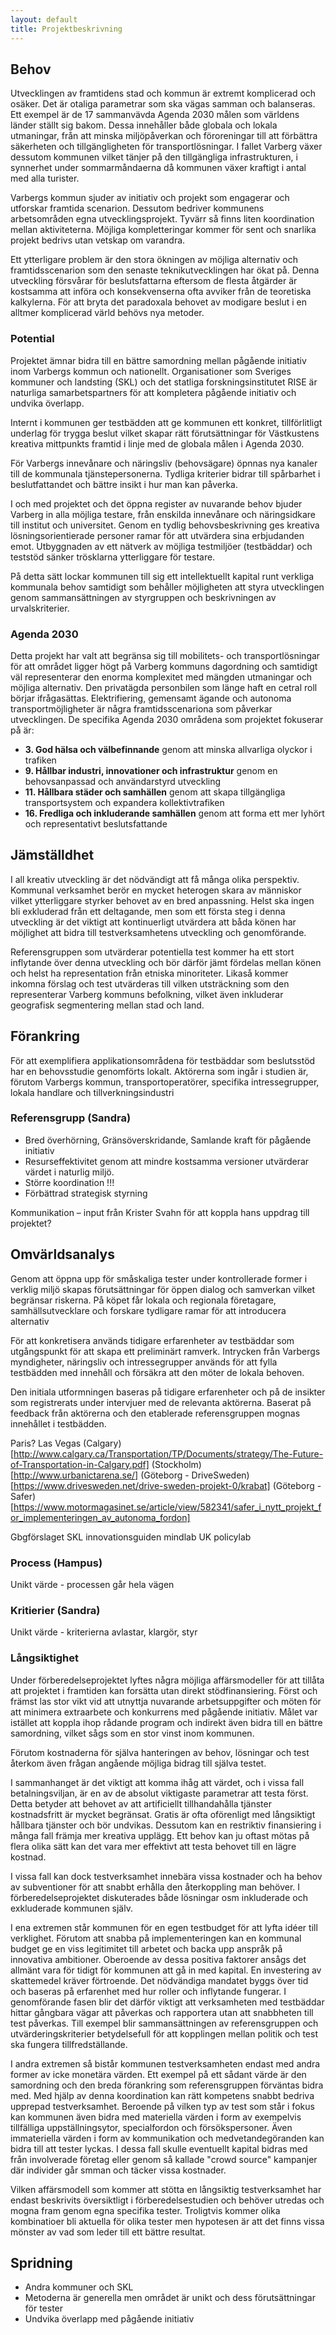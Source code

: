 ```yaml
---
layout: default
title: Projektbeskrivning
---
```


## Behov

Utvecklingen av framtidens stad och kommun är extremt komplicerad och osäker. Det är otaliga parametrar som ska vägas samman och balanseras. Ett exempel är de 17 sammanvävda Agenda 2030 målen som världens länder ställt sig bakom. Dessa innehåller både globala och lokala utmaningar, från att minska miljöpåverkan och föroreningar till att förbättra säkerheten och tillgängligheten för transportlösningar. I fallet Varberg växer dessutom kommunen vilket tänjer på den tillgängliga infrastrukturen, i synnerhet under sommarmåndaerna då kommunen växer kraftigt i antal med alla turister.

Varbergs kommun sjuder av initiativ och projekt som engagerar och utforskar framtida scenarion. Dessutom bedriver kommunens arbetsområden egna utvecklingsprojekt. Tyvärr så finns liten koordination mellan aktiviteterna. Möjliga kompletteringar kommer för sent och snarlika projekt bedrivs utan vetskap om varandra.

Ett ytterligare problem är den stora ökningen av möjliga alternativ och framtidsscenarion som den senaste teknikutvecklingen har ökat på. Denna utveckling försvårar för beslutsfattarna eftersom de flesta åtgärder är kostsamma att införa och konsekvenserna ofta avviker från de teoretiska kalkylerna. För att bryta det paradoxala behovet av modigare beslut i en alltmer komplicerad värld behövs nya metoder.

### Potential

Projektet ämnar bidra till en bättre samordning mellan pågående initiativ inom Varbergs kommun och nationellt. Organisationer som Sveriges kommuner och landsting (SKL) och det statliga forskningsinstitutet RISE är naturliga samarbetspartners för att kompletera pågående initiativ och undvika överlapp.  

Internt i kommunen ger testbädden att ge kommunen ett konkret, tillförlitligt underlag för trygga beslut vilket skapar rätt förutsättningar för Västkustens kreativa mittpunkts framtid i linje med de globala målen i Agenda 2030.

För Varbergs innevånare och näringsliv (behovsägare) öpnnas nya kanaler till de kommunala tjänstepersonerna. Tydliga kriterier bidrar till spårbarhet i beslutfattandet och bättre insikt i hur man kan påverka.

I och med projektet och det öppna register av nuvarande behov bjuder Varberg in alla möjliga testare, från enskilda innevånare och näringsidkare till institut och universitet. Genom en tydlig behovsbeskrivning ges kreativa lösningsorientierade personer ramar för att utvärdera sina erbjudanden emot. Utbyggnaden av ett nätverk av möjliga testmiljöer (testbäddar) och teststöd sänker trösklarna ytterliggare för testare.

På detta sätt lockar kommunen till sig ett intellektuellt kapital runt verkliga kommunala behov samtidigt som behåller möjligheten att styra utvecklingen genom sammansättningen av styrgruppen och beskrivningen av urvalskriterier.

### Agenda 2030

Detta projekt har valt att begränsa sig till mobilitets- och transportlösningar för att området ligger högt på Varberg kommuns dagordning och samtidigt väl representerar den enorma komplexitet med mängden utmaningar och möjliga alternativ. Den privatägda personbilen som länge haft en cetral roll börjar ifrågasättas. Elektrifiering, gemensamt ägande och autonoma transportmöjligheter är några framtidsscenariona som påverkar utvecklingen. De specifika Agenda 2030 områdena som projektet fokuserar på är:

- **3. God hälsa och välbefinnande** genom att minska allvarliga olyckor i trafiken
- **9. Hållbar industri, innovationer och infrastruktur** genom en behovsanpassad och användarstyrd utveckling
- **11. Hållbara städer och samhällen** genom att skapa tillgängliga transportsystem och expandera kollektivtrafiken
- **16. Fredliga och inkluderande samhällen** genom att forma ett mer lyhört och representativt beslutsfattande

## Jämställdhet

I all kreativ utveckling är det nödvändigt att få många olika perspektiv. Kommunal verksamhet berör en mycket heterogen skara av människor vilket ytterliggare styrker behovet av en bred anpassning. Helst ska ingen bli exkluderad från ett deltagande, men som ett första steg i denna utveckling är det viktigt att kontinuerligt utvärdera att båda könen har möjlighet att bidra till testverksamhetens utveckling och genomförande.

Referensgruppen som utvärderar potentiella test kommer ha ett stort inflytande över denna utveckling och bör därför jämt fördelas mellan könen och helst ha representation från etniska minoriteter. Likaså kommer inkomna förslag och test utvärderas till vilken utsträckning som den representerar Varberg kommuns befolkning, vilket även inkluderar geografisk segmentering mellan stad och land.

## Förankring

För att exemplifiera applikationsområdena för testbäddar som beslutsstöd har en behovsstudie genomförts lokalt. Aktörerna som ingår i studien är, förutom Varbergs kommun, transportoperatörer, specifika intressegrupper, lokala handlare och tillverkningsindustri

### Referensgrupp (Sandra)

- Bred överhörning, Gränsöverskridande, Samlande kraft för pågående initiativ
- Resurseffektivitet genom att mindre kostsamma versioner utvärderar värdet i naturlig miljö.
- Större koordination !!!
- Förbättrad strategisk styrning

Kommunikation – input från Krister Svahn för att koppla hans uppdrag till projektet?

## Omvärldsanalys

Genom att öppna upp för småskaliga tester under kontrollerade former i verklig miljö skapas förutsättningar för öppen dialog och samverkan vilket begränsar riskerna. På köpet får lokala och regionala företagare, samhällsutvecklare och forskare tydligare ramar för att introducera alternativ

För att konkretisera används tidigare erfarenheter av testbäddar som utgångspunkt för att skapa ett preliminärt ramverk. Intrycken från Varbergs myndigheter, näringsliv och intressegrupper används för att fylla testbädden med innehåll och försäkra att den möter de lokala behoven.

Den initiala utformningen baseras på tidigare erfarenheter och på de insikter som registrerats under intervjuer med de relevanta aktörerna. Baserat på feedback från aktörerna och den etablerade referensgruppen mognas innehållet i testbädden.

Paris?
Las Vegas
(Calgary)[http://www.calgary.ca/Transportation/TP/Documents/strategy/The-Future-of-Transportation-in-Calgary.pdf]
(Stockholm)[http://www.urbanictarena.se/]
(Göteborg - DriveSweden)[https://www.drivesweden.net/drive-sweden-projekt-0/krabat]
(Göteborg - Safer)[https://www.motormagasinet.se/article/view/582341/safer_i_nytt_projekt_for_implementeringen_av_autonoma_fordon]
 
Gbgförslaget
SKL innovationsguiden
mindlab
UK policylab


### Process (Hampus)

Unikt värde - processen går hela vägen

### Kritierier (Sandra)

Unikt värde - kriterierna avlastar, klargör, styr

### Långsiktighet

Under förberedelseprojektet lyftes några möjliga affärsmodeller för att tillåta att projektet i framtiden kan forsätta utan direkt stödfinansiering. Först och främst las stor vikt vid att utnyttja nuvarande arbetsuppgifter och möten för att minimera extraarbete och konkurrens med pågående initiativ. Målet var istället att koppla ihop rådande program och indirekt även bidra till en bättre samordning, vilket sågs som en stor vinst inom kommunen.

Förutom kostnaderna för själva hanteringen av behov, lösningar och test återkom även frågan angående möjliga bidrag till själva testet.

I sammanhanget är det viktigt att komma ihåg att värdet, och i vissa fall betalningsviljan, är en av de absolut viktigaste parametrar att testa först. Detta betyder att behovet av att artificiellt tillhandahålla tjänster kostnadsfritt är mycket begränsat. Gratis är ofta oförenligt med långsiktigt hållbara tjänster och bör undvikas. Dessutom kan en restriktiv finansiering i många fall främja mer kreativa upplägg. Ett behov kan ju oftast mötas på flera olika sätt kan det vara mer effektivt att testa behovet till en lägre kostnad.

I vissa fall kan dock testverksamhet innebära vissa kostnader och ha behov av subventioner för att snabbt erhålla den återkoppling man behöver. I förberedelseprojektet diskuterades både lösningar osm inkluderade och exkluderade kommunen själv.

I ena extremen står kommunen för en egen testbudget för att lyfta idéer till verklighet. Förutom att snabba på implementeringen kan en kommunal budget ge en viss legitimitet till arbetet och backa upp anspråk på innovativa ambitioner. Oberoende av dessa positiva faktorer ansågs det allmänt vara för tidigt för kommunen att gå in med kapital. En investering av skattemedel kräver förtroende. Det nödvändiga mandatet byggs över tid och baseras på erfarenhet med hur roller och inflytande fungerar. I genomförande fasen blir det därför viktigt att verksamheten med testbäddar hittar gångbara vägar att påverkas och rapportera utan att snabbheten till test påverkas. Till exempel blir sammansättningen av referensgruppen och utvärderingskriterier betydelsefull för att kopplingen mellan politik och test ska fungera tillfredställande.

I andra extremen så bistår kommunen testverksamheten endast med andra former av icke monetära värden. Ett exempel på ett sådant värde är den samordning och den breda förankring som referensgruppen förväntas bidra med. Med hjälp av denna koordination kan rätt kompetens snabbt bedriva upprepad testverksamhet. Beroende på vilken typ av test som står i fokus kan kommunen även bidra med materiella värden i form av exempelvis tillfälliga uppställningsytor, specialfordon och försökspersoner. Även immateriella värden i form av kommunikation och medvetandegöranden kan bidra till att tester lyckas. I dessa fall skulle eventuellt kapital bidras med från involverade företag eller genom så kallade "crowd source" kampanjer där individer går smman och täcker vissa kostnader.

Vilken affärsmodell som kommer att stötta en långsiktig testverksamhet har endast beskrivits översiktligt i förberedelsestudien och behöver utredas och mogna fram genom egna specifika tester. Troligtvis kommer olika kombinatioer bli aktuella för olika tester men hypotesen är att det finns vissa mönster av vad som leder till ett bättre resultat.

## Spridning


- Andra kommuner och SKL
- Metoderna är generella men området är unikt och dess förutsättningar för tester
- Undvika överlapp med pågående initiativ
